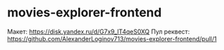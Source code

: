 # movies-explorer-frontend
Макет: https://disk.yandex.ru/d/G7x9_lT4qeS0XQ
Пул реквест: https://github.com/AlexanderLoginov713/movies-explorer-frontend/pull/1
